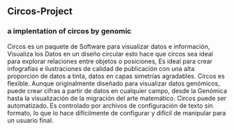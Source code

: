 ## Circos-Project
### a implentation of circos by genomic

<p>Circos es un paquete de Software para visualizar datos e información, Visualiza los Datos en un diseño circular esto hace que circos sea ideal para explorar relaciones entre objetos o posiciones, Es ideal para crear infografías e ilustraciones de calidad de publicación con una alta proporción de datos a tinta, datos en capas simetrías agradables. Circos es flexible. Aunque originalmente diseñado para visualizar datos genómicos, puede crear cifras a partir de datos en cualquier campo, desde la Genómica hasta la visualización de la migración del arte matemático. Circos puede ser automatizado. Es controlado por archivos de configuración de texto sin formato, lo que lo hace difícilmente de configurar y difícil de manipular para un usuario final.</p>


